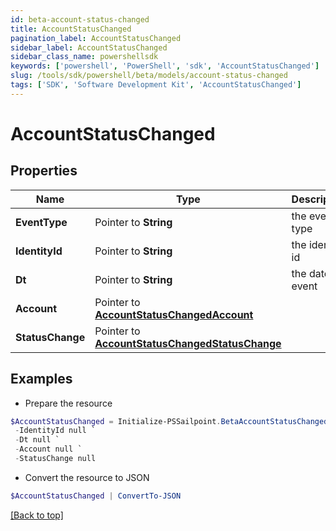 ```yaml
---
id: beta-account-status-changed
title: AccountStatusChanged
pagination_label: AccountStatusChanged
sidebar_label: AccountStatusChanged
sidebar_class_name: powershellsdk
keywords: ['powershell', 'PowerShell', 'sdk', 'AccountStatusChanged'] 
slug: /tools/sdk/powershell/beta/models/account-status-changed
tags: ['SDK', 'Software Development Kit', 'AccountStatusChanged']
---
```



# AccountStatusChanged

## Properties

Name | Type | Description | Notes
------------ | ------------- | ------------- | -------------
**EventType** |  Pointer to **String** | the event type | [optional] 
**IdentityId** |  Pointer to **String** | the identity id | [optional] 
**Dt** |  Pointer to **String** | the date of event | [optional] 
**Account** |  Pointer to [**AccountStatusChangedAccount**](account-status-changed-account) |  | [optional] 
**StatusChange** |  Pointer to [**AccountStatusChangedStatusChange**](account-status-changed-status-change) |  | [optional] 

## Examples

- Prepare the resource
```powershell
$AccountStatusChanged = Initialize-PSSailpoint.BetaAccountStatusChanged  -EventType null `
 -IdentityId null `
 -Dt null `
 -Account null `
 -StatusChange null
```

- Convert the resource to JSON
```powershell
$AccountStatusChanged | ConvertTo-JSON
```


[[Back to top]](#) 

